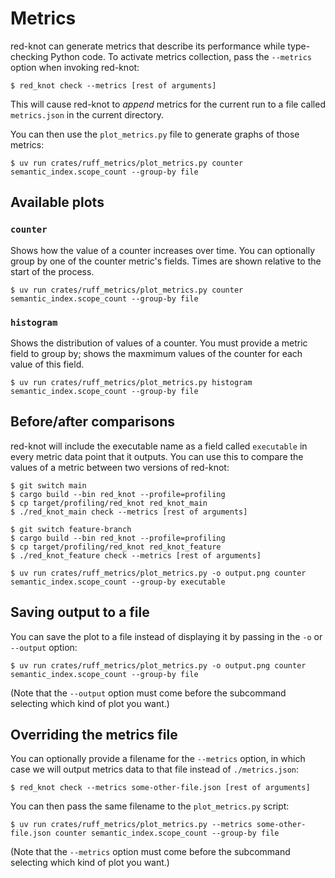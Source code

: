 # Metrics

red-knot can generate metrics that describe its performance while type-checking Python code. To
activate metrics collection, pass the `--metrics` option when invoking red-knot:

```console
$ red_knot check --metrics [rest of arguments]
```

This will cause red-knot to _append_ metrics for the current run to a file called `metrics.json` in
the current directory.

You can then use the `plot_metrics.py` file to generate graphs of those metrics:

```console
$ uv run crates/ruff_metrics/plot_metrics.py counter semantic_index.scope_count --group-by file
```

## Available plots

### `counter`

Shows how the value of a counter increases over time. You can optionally group by one of the counter
metric's fields. Times are shown relative to the start of the process.

```console
$ uv run crates/ruff_metrics/plot_metrics.py counter semantic_index.scope_count --group-by file
```

### `histogram`

Shows the distribution of values of a counter. You must provide a metric field to group by; shows
the maxmimum values of the counter for each value of this field.

```console
$ uv run crates/ruff_metrics/plot_metrics.py histogram semantic_index.scope_count --group-by file
```

## Before/after comparisons

red-knot will include the executable name as a field called `executable` in every metric data point
that it outputs. You can use this to compare the values of a metric between two versions of
red-knot:

```console
$ git switch main
$ cargo build --bin red_knot --profile=profiling
$ cp target/profiling/red_knot red_knot_main
$ ./red_knot_main check --metrics [rest of arguments]

$ git switch feature-branch
$ cargo build --bin red_knot --profile=profiling
$ cp target/profiling/red_knot red_knot_feature
$ ./red_knot_feature check --metrics [rest of arguments]

$ uv run crates/ruff_metrics/plot_metrics.py -o output.png counter semantic_index.scope_count --group-by executable
```

## Saving output to a file

You can save the plot to a file instead of displaying it by passing in the `-o` or `--output`
option:

```console
$ uv run crates/ruff_metrics/plot_metrics.py -o output.png counter semantic_index.scope_count --group-by file
```

(Note that the `--output` option must come before the subcommand selecting which kind of plot you
want.)

## Overriding the metrics file

You can optionally provide a filename for the `--metrics` option, in which case we will output
metrics data to that file instead of `./metrics.json`:

```console
$ red_knot check --metrics some-other-file.json [rest of arguments]
```

You can then pass the same filename to the `plot_metrics.py` script:

```console
$ uv run crates/ruff_metrics/plot_metrics.py --metrics some-other-file.json counter semantic_index.scope_count --group-by file
```

(Note that the `--metrics` option must come before the subcommand selecting which kind of plot you
want.)
